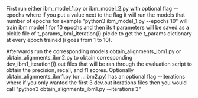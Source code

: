 First run either ibm_model_1.py or ibm_model_2.py with optional flag --epochs where if you put a value next to the flag it will run
the models that number of epochs for example "python3 ibm_model_1.py --epochs 10" will train ibm model 1 for 10 epochs and then its t parameters will be saved as a pickle file of t_params_ibm1_iteration{i}.pickle to get the t_params dictionary at every epoch trained (i goes from 1 to 10).

Afterwards run the corresponding models obtain_alignments_ibm1.py or obtain_alignments_ibm2.py to obtain corresponding dev_ibm1_iteration{i}.out files that will be ran through the evaluation script to obtain the precision, recall, and f1 scores. Optionally obtain_alignments_ibm1.py (or ...ibm2.py) has an optional flag --iterations where if you only wanted the first 3 dev.out iterations files then you would call "python3 obtain_alignments_ibm1.py --iterations 3"
